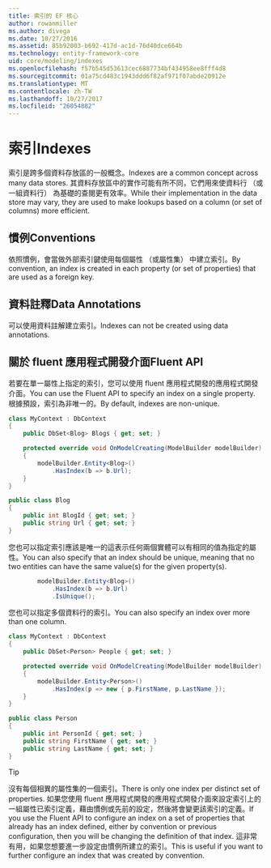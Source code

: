 ```yaml
---
title: 索引的 EF 核心
author: rowanmiller
ms.author: divega
ms.date: 10/27/2016
ms.assetid: 85b92003-b692-417d-ac1d-76d40dce664b
ms.technology: entity-framework-core
uid: core/modeling/indexes
ms.openlocfilehash: f57b545d53613cec6887734bf434958ee8fff4d8
ms.sourcegitcommit: 01a75cd483c1943ddd6f82af971f07abde20912e
ms.translationtype: MT
ms.contentlocale: zh-TW
ms.lasthandoff: 10/27/2017
ms.locfileid: "26054882"
---
```

# <a name="indexes"></a><span data-ttu-id="85816-102">索引</span><span class="sxs-lookup"><span data-stu-id="85816-102">Indexes</span></span>

<span data-ttu-id="85816-103">索引是跨多個資料存放區的一般概念。</span><span class="sxs-lookup"><span data-stu-id="85816-103">Indexes are a common concept across many data stores.</span></span> <span data-ttu-id="85816-104">其資料存放區中的實作可能有所不同，它們用來使資料行 （或一組資料行） 為基礎的查閱更有效率。</span><span class="sxs-lookup"><span data-stu-id="85816-104">While their implementation in the data store may vary, they are used to make lookups based on a column (or set of columns) more efficient.</span></span>

## <a name="conventions"></a><span data-ttu-id="85816-105">慣例</span><span class="sxs-lookup"><span data-stu-id="85816-105">Conventions</span></span>

<span data-ttu-id="85816-106">依照慣例，會當做外部索引鍵使用每個屬性 （或屬性集） 中建立索引。</span><span class="sxs-lookup"><span data-stu-id="85816-106">By convention, an index is created in each property (or set of properties) that are used as a foreign key.</span></span>

## <a name="data-annotations"></a><span data-ttu-id="85816-107">資料註釋</span><span class="sxs-lookup"><span data-stu-id="85816-107">Data Annotations</span></span>

<span data-ttu-id="85816-108">可以使用資料註解建立索引。</span><span class="sxs-lookup"><span data-stu-id="85816-108">Indexes can not be created using data annotations.</span></span>

## <a name="fluent-api"></a><span data-ttu-id="85816-109">關於 fluent 應用程式開發介面</span><span class="sxs-lookup"><span data-stu-id="85816-109">Fluent API</span></span>

<span data-ttu-id="85816-110">若要在單一屬性上指定的索引，您可以使用 fluent 應用程式開發的應用程式開發介面。</span><span class="sxs-lookup"><span data-stu-id="85816-110">You can use the Fluent API to specify an index on a single property.</span></span> <span data-ttu-id="85816-111">根據預設，索引為非唯一的。</span><span class="sxs-lookup"><span data-stu-id="85816-111">By default, indexes are non-unique.</span></span>

<!-- [!code-csharp[Main](samples/core/Modeling/FluentAPI/Samples/Index.cs?highlight=7,8)] -->
``` csharp
class MyContext : DbContext
{
    public DbSet<Blog> Blogs { get; set; }

    protected override void OnModelCreating(ModelBuilder modelBuilder)
    {
        modelBuilder.Entity<Blog>()
            .HasIndex(b => b.Url);
    }
}

public class Blog
{
    public int BlogId { get; set; }
    public string Url { get; set; }
}
```

<span data-ttu-id="85816-112">您也可以指定索引應該是唯一的這表示任何兩個實體可以有相同的值為指定的屬性。</span><span class="sxs-lookup"><span data-stu-id="85816-112">You can also specify that an index should be unique, meaning that no two entities can have the same value(s) for the given property(s).</span></span>

<!-- [!code-csharp[Main](samples/core/Modeling/FluentAPI/Samples/IndexUnique.cs?highlight=3)] -->
``` csharp
        modelBuilder.Entity<Blog>()
            .HasIndex(b => b.Url)
            .IsUnique();
```

<span data-ttu-id="85816-113">您也可以指定多個資料行的索引。</span><span class="sxs-lookup"><span data-stu-id="85816-113">You can also specify an index over more than one column.</span></span>

<!-- [!code-csharp[Main](samples/core/Modeling/FluentAPI/Samples/IndexComposite.cs?highlight=7,8)] -->
``` csharp
class MyContext : DbContext
{
    public DbSet<Person> People { get; set; }

    protected override void OnModelCreating(ModelBuilder modelBuilder)
    {
        modelBuilder.Entity<Person>()
            .HasIndex(p => new { p.FirstName, p.LastName });
    }
}

public class Person
{
    public int PersonId { get; set; }
    public string FirstName { get; set; }
    public string LastName { get; set; }
}
```

> [!TIP]  
> <span data-ttu-id="85816-114">沒有每個相異的屬性集的一個索引。</span><span class="sxs-lookup"><span data-stu-id="85816-114">There is only one index per distinct set of properties.</span></span> <span data-ttu-id="85816-115">如果您使用 fluent 應用程式開發的應用程式開發介面來設定索引上的一組屬性已索引定義，藉由慣例或先前的設定，然後將會變更該索引的定義。</span><span class="sxs-lookup"><span data-stu-id="85816-115">If you use the Fluent API to configure an index on a set of properties that already has an index defined, either by convention or previous configuration, then you will be changing the definition of that index.</span></span> <span data-ttu-id="85816-116">這非常有用，如果您想要進一步設定由慣例所建立的索引。</span><span class="sxs-lookup"><span data-stu-id="85816-116">This is useful if you want to further configure an index that was created by convention.</span></span>
